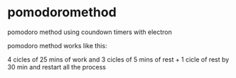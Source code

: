 # pomodoromethod

pomodoro method using coundown timers with electron

pomodoro method works like this:

4 cicles of 25 mins of work and 3 cicles of 5 mins of rest + 1 cicle of rest by 30 min and restart all the process